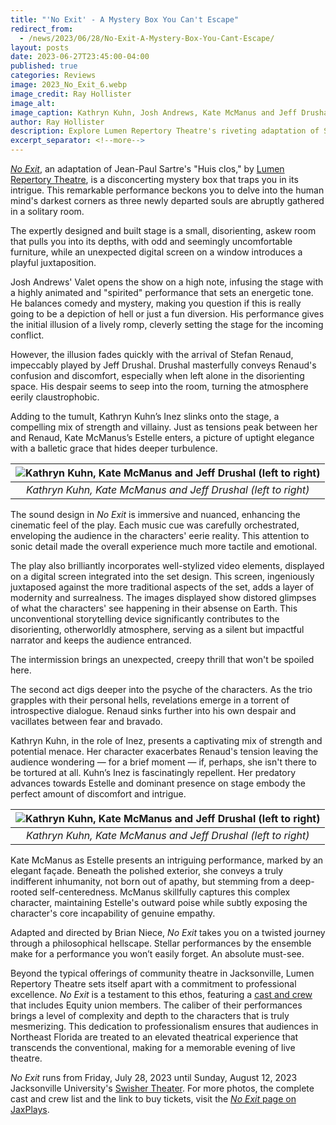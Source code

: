 ```yaml
---
title: "'No Exit' - A Mystery Box You Can't Escape"
redirect_from: 
  - /news/2023/06/28/No-Exit-A-Mystery-Box-You-Cant-Escape/
layout: posts
date: 2023-06-27T23:45:00-04:00
published: true
categories: Reviews
image: 2023_No_Exit_6.webp
image_credit: Ray Hollister
image_alt: 
image_caption: Kathryn Kuhn, Josh Andrews, Kate McManus and Jeff Drushal (left to right)
author: Ray Hollister
description: Explore Lumen Repertory Theatre's riveting adaptation of Sartre's hellscape. Stellar performances, immersive design.
excerpt_separator: <!--more-->
---
```

[*No Exit*](/productions/2023-no-exit/), an adaptation of Jean-Paul Sartre's "Huis clos," by [Lumen Repertory Theatre](/theatres/lumen-repertory-theatre/), is a disconcerting mystery box that traps you in its intrigue. This remarkable performance beckons you to delve into the human mind's darkest corners as three newly departed souls are abruptly gathered in a solitary room.
<!--more-->

The expertly designed and built stage is a small, disorienting, askew room that pulls you into its depths, with odd and seemingly uncomfortable furniture, while an unexpected digital screen on a window introduces a playful juxtaposition.

Josh Andrews' Valet opens the show on a high note, infusing the stage with a highly animated and "spirited" performance that sets an energetic tone. He balances comedy and mystery, making you question if this is really going to be a depiction of hell or just a fun diversion. His performance gives the initial illusion of a lively romp, cleverly setting the stage for the incoming conflict.

However, the illusion fades quickly with the arrival of Stefan Renaud, impeccably played by Jeff Drushal. Drushal masterfully conveys Renaud's confusion and discomfort, especially when left alone in the disorienting space. His despair seems to seep into the room, turning the atmosphere eerily claustrophobic.

Adding to the tumult, Kathryn Kuhn’s Inez slinks onto the stage, a compelling mix of strength and villainy. Just as tensions peak between her and Renaud, Kate McManus’s Estelle enters, a picture of uptight elegance with a balletic grace that hides deeper turbulence.

| ![Kathryn Kuhn, Kate McManus and Jeff Drushal (left to right)](/media/photos/2023_No_Exit_3.webp) |
|:--:| 
| *Kathryn Kuhn, Kate McManus and Jeff Drushal (left to right)* |

The sound design in *No Exit* is immersive and nuanced, enhancing the cinematic feel of the play. Each music cue was carefully orchestrated, enveloping the audience in the characters' eerie reality. This attention to sonic detail made the overall experience much more tactile and emotional. 

The play also brilliantly incorporates well-stylized video elements, displayed on a digital screen integrated into the set design. This screen, ingeniously juxtaposed against the more traditional aspects of the set, adds a layer of modernity and surrealness. The images displayed show distored glimpses of what the characters' see happening in their absense on Earth. This unconventional storytelling device significantly contributes to the disorienting, otherworldly atmosphere, serving as a silent but impactful narrator and keeps the audience entranced.

The intermission brings an unexpected, creepy thrill that won't be spoiled here.

The second act digs deeper into the psyche of the characters. As the trio grapples with their personal hells, revelations emerge in a torrent of introspective dialogue. Renaud sinks further into his own despair and vacillates between fear and bravado.

Kathryn Kuhn, in the role of Inez, presents a captivating mix of strength and potential menace. Her character exacerbates Renaud's tension leaving the audience wondering — for a brief moment — if, perhaps, she isn't there to be tortured at all. Kuhn’s Inez is fascinatingly repellent. Her predatory advances towards Estelle and dominant presence on stage embody the perfect amount of discomfort and intrigue.

| ![Kathryn Kuhn, Kate McManus and Jeff Drushal (left to right)](/media/photos/2023_No_Exit_4.webp) |
|:--:| 
| *Kathryn Kuhn, Kate McManus and Jeff Drushal (left to right)* |

Kate McManus as Estelle presents an intriguing performance, marked by an elegant façade. Beneath the polished exterior, she conveys a truly indifferent inhumanity, not born out of apathy, but stemming from a deep-rooted self-centeredness. McManus skillfully captures this complex character, maintaining Estelle's outward poise while subtly exposing the character's core incapability of genuine empathy.

Adapted and directed by Brian Niece, *No Exit* takes you on a twisted journey through a philosophical hellscape. Stellar performances by the ensemble make for a performance you won’t easily forget. An absolute must-see.

Beyond the typical offerings of community theatre in Jacksonville, Lumen Repertory Theatre sets itself apart with a commitment to professional excellence. *No Exit* is a testament to this ethos, featuring a [cast and crew](/productions/2023-no-exit/) that includes Equity union members. The caliber of their performances brings a level of complexity and depth to the characters that is truly mesmerizing. This dedication to professionalism ensures that audiences in Northeast Florida are treated to an elevated theatrical experience that transcends the conventional, making for a memorable evening of live theatre.

*No Exit* runs from Friday, July 28, 2023 until Sunday, August 12, 2023 Jacksonville University's [Swisher Theater](/venues/swisher-theater/). For more photos, the complete cast and crew list and the link to buy tickets, visit the [*No Exit* page on JaxPlays](/productions/2023-no-exit/).